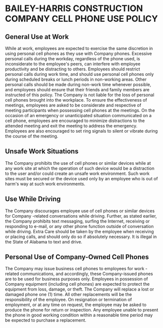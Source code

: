 # BAILEY-HARRIS CONSTRUCTION COMPANY CELL PHONE USE POLICY

## General Use at Work
While at work, employees are expected to exercise the same discretion in using personal cell phones as they use with Company phones. Excessive personal calls during the workday, regardless of the phone used, is inconsiderate to the employee's peers, can interfere with employee productivity and be distracting to others. Employees should restrict personal calls during work time, and should use personal cell phones only during scheduled breaks or lunch periods in non-working areas. Other personal calls should be made during non-work time whenever possible, and employees should ensure that their friends and family members are instructed of this policy. The Company is not liable for the loss of personal cell phones brought into the workplace. To ensure the effectiveness of meetings, employees are asked to be considerate and respective of meeting participants when possessing cell phones at the meetings. On the occasion of an emergency or unanticipated situation communicated on a cell phone, employees are encouraged to minimize distractions to the attended meeting and exit the meeting to address the emergency. Employees are also encouraged to set ring signals to silent or vibrate during the course of the meeting.

## Unsafe Work Situations
The Company prohibits the use of cell phones or similar devices while at any work site at which the operation of such device would be a distraction to the user and/or could create an unsafe work environment. Such work sites must be secured or the device used only by an employee who is out of harm's way at such work environments.

## Use While Driving
The Company discourages employee use of cell phones or similar devices for Company -related conversations while driving. Further, as stated earlier, the Company prohibits text messaging, surfing the Internet, receiving or responding to e-mail, or any other phone function outside of conversation while driving. Extra Care should be taken by the employee when receiving or placing calls, and should only do so if absolutely necessary. It is illegal in the State of Alabama to text and drive.

## Personal Use of Company-Owned Cell Phones
The Company may issue business cell phones to employees for work -related communications, and accordingly, these Company-issued phones are to be used for business purposes only. Employees in possession of Company equipment (including cell phones) are expected to protect the equipment from loss, damage, or theft. The Company will replace a lost or damaged phone one (1) time. All other replacements will be the responsibility of the employee. On resignation or termination of employment, or at any time on request, the employee may be asked to produce the phone for return or inspection. Any employee unable to present the phone in good working condition within a reasonable time period may be expected to purchase a replacement.
